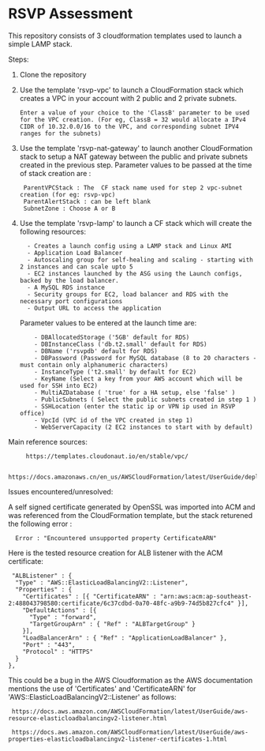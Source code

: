 # RSVP Assessment

This repository consists of 3 cloudformation templates used to launch a simple LAMP stack.

Steps:

1. Clone the repository

2. Use the template 'rsvp-vpc' to launch a CloudFormation stack which creates a VPC in your account with 2 public and 2 private subnets.

       Enter a value of your choice to the 'ClassB' parameter to be used for the VPC creation. (For eg, ClassB = 32 would allocate a IPv4 CIDR of 10.32.0.0/16 to the VPC, and corresponding subnet IPV4 ranges for the subnets)

3. Use the template 'rsvp-nat-gateway' to launch another CloudFormation stack to setup a NAT gateway between the public and private subnets created in the previous step. Parameter values to be passed at the time of stack creation are :
        
        ParentVPCStack : The  CF stack name used for step 2 vpc-subnet creation (for eg: rsvp-vpc)
        ParentAlertStack : can be left blank
        SubnetZone : Choose A or B
        
4. Use the template 'rsvp-lamp' to launch a CF stack which will create the following resources:

         - Creates a launch config using a LAMP stack and Linux AMI
         - Application Load Balancer
         - Autoscaling group for self-healing and scaling - starting with 2 instances and can scale upto 5
         - EC2 instances launched by the ASG using the Launch configs, backed by the load balancer.
         - A MySQL RDS instance
         - Security groups for EC2, load balancer and RDS with the necessary port configurations
         - Output URL to access the application
         
    Parameter values to be entered at the launch time are:
    
           - DBAllocatedStorage ('5GB' default for RDS)
           - DBInstanceClass ('db.t2.small' default for RDS)
           - DBName ('rsvpdb' default for RDS)
           - DBPassword (Password for MySQL database (8 to 20 characters - must contain only alphanumeric characters)
           - InstanceType ('t2.small' by default for EC2)
           - KeyName (Select a key from your AWS account which will be used for SSH into EC2)
           - MultiAZDatabase ( 'true' for a HA setup, else 'false' )
           - PublicSubnets ( Select the public subnets created in step 1 )
           - SSHLocation (enter the static ip or VPN ip used in RSVP office)
           - VpcId (VPC id of the VPC created in step 1)
           - WebServerCapacity (2 EC2 instances to start with by default)
  

Main reference sources:

         https://templates.cloudonaut.io/en/stable/vpc/
         
         https://docs.amazonaws.cn/en_us/AWSCloudFormation/latest/UserGuide/deploying.applications.html



         
Issues encountered/unresolved:

A self signed certificate generated by OpenSSL was imported into ACM and was referenced from the CloudFormation template, but the stack returened the following error :  

      Error : "Encountered unsupported property CertificateARN"


Here is the tested resource creation for ALB listener with the ACM certificate: 

     "ALBListener" : {
      "Type" : "AWS::ElasticLoadBalancingV2::Listener",
      "Properties" : {
        "Certificates" : [{ "CertificateARN" : "arn:aws:acm:ap-southeast-2:488043798580:certificate/6c37cdbd-0a70-48fc-a9b9-74d5b827cfc4" }],
        "DefaultActions" : [{
          "Type" : "forward",
          "TargetGroupArn" : { "Ref" : "ALBTargetGroup" }
        }],
        "LoadBalancerArn" : { "Ref" : "ApplicationLoadBalancer" },
        "Port" : "443",
        "Protocol" : "HTTPS"
      }
    },

This could be a bug in the AWS Cloudformation as the AWS documentation mentions the use of 'Certificates' and 'CertificateARN' for 'AWS::ElasticLoadBalancingV2::Listener' as follows:

     https://docs.aws.amazon.com/AWSCloudFormation/latest/UserGuide/aws-resource-elasticloadbalancingv2-listener.html
     
     https://docs.aws.amazon.com/AWSCloudFormation/latest/UserGuide/aws-properties-elasticloadbalancingv2-listener-certificates-1.html
 
 
 
 


